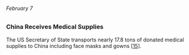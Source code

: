 ###### February 7

### China Receives Medical Supplies

The US Secretary of State transports nearly 17.8 tons of donated medical supplies to China including face masks and gowns [[15]](https://www.washingtonpost.com/politics/2020/04/07/timeline-trumps-coronavirus-response-is-increasingly-damning/). 
